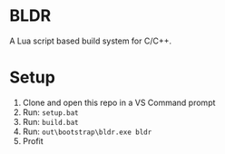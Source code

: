 # BLDR
A Lua script based build system for C/C++.

# Setup

1) Clone and open this repo in a VS Command prompt
3) Run: `setup.bat`
4) Run: `build.bat`
5) Run: `out\bootstrap\bldr.exe bldr`
6) Profit